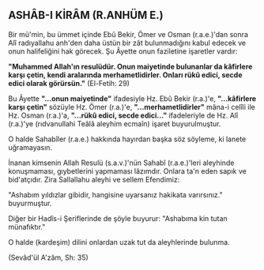 ## ASHÂB-I KİRÂM (R.ANHÜM E.)

Bir mü'min, bu ümmet içinde Ebû Bekir, Ömer ve Osman (r.a.e.)'dan sonra Alî radıyallahu anh'den daha üstün bir zât bulunmadığını kabul edecek ve onun halife­liğini hak görecek. Şu Âyette onun faziletine işaretler vardır:

**"Muhammed Allah'ın resulüdür. Onun maiyetin­de bulunanlar da kâfirlere karşı çetin, kendi arala­rında merhametlidirler. Onları rükû edici, secde edici olarak görürsün."** (El-Fetih: 29)

Bu Âyette **"...onun maiyetinde"** ifadesiyle Hz. Ebû Bekir (r.a.)'e, **"...kâfirlere karşı çetin"** sözüyle Hz. Ömer (r.a.)'e, **"...merhametlidirler"** mâna-i celîli ile Hz. Osman (r.a.)'a, **"...rükû edici, secde edici..."** ifade­leriyle de Hz. Alî (r.a.)'ye (rıdvanullahi Teâlâ aleyhim ecmaîn) işaret buyurulmuştur.

O halde Sahabîler (r.a.e.) hakkında hayırdan başka söz söyleme, ki lanete uğramayasın.

İnanan kimsenin Allah Resulü (s.a.v.)'nün Sahabî (r.a.e.)'leri aleyhinde konuşmaması, gıybetlerini yapma­ması lâzımdır. Onlara ta'n eden sapık ve bid'atçıdır. Zira Sallallahu aleyhi ve sellem Efendimiz:

"Ashabım yıldızlar gibidir, hangisine uyarsanız hakikata varırsınız." buyurmuştur.

Diğer bir Hadîs-i Şeriflerinde de şöyle buyurur: "Ashabıma kin tutan münafıktır."

O halde (kardeşim) dilini onlardan uzak tut da aleyhlerinde bulunma.

(Sevâd'ül A'zâm, Sh: 35)
